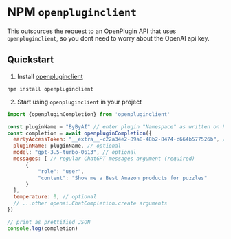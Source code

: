 # NPM `openpluginclient`
This outsources the request to an OpenPlugin API that uses `openpluginclient`, so you dont need to worry about the OpenAI api key.

## Quickstart
1. Install [openpluginclient](https://www.npmjs.com/package/openpluginclient)
```shell
npm install openpluginclient
```
2. Start using `openpluginclient` in your project

```js
import {openpluginCompletion} from 'openpluginclient'

const pluginName = "ByByAI" // enter plugin "Namespace" as written on PLUGINS.md 
const completion = await openpluginCompletion({
  earlyAccessToken: "__extra__-c22a34e2-89a8-48b2-8474-c664b577526b", // (required)
  pluginName: pluginName, // optional
  model: "gpt-3.5-turbo-0613", // optional
  messages: [ // regular ChatGPT messages argument (required)
      {
          "role": "user",
          "content": "Show me a Best Amazon products for puzzles"
      }
  ],
  temperature: 0, // optional
  // ...other openai.ChatCompletion.create arguments
})

// print as prettified JSON
console.log(completion)
```